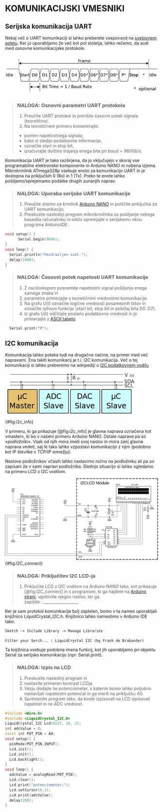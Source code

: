 # KOMUNIKACIJSKI VMESNIKI

## Serijska komunikacija UART

Nekaj več o UART komunikaciji si lahko preberete vsepovsod na 
[svetovnem spletu](https://www.codrey.com/embedded-systems/uart-serial-communication-rs232/). Ker jo uporabljamo
že več kot pol stoletja, lahko rečemo, da sodi med osnovne komunikacijske protokole.

![Časovni potek napetosti na kominikacijski povezavi.](./slike/UART_signal.png)

> ### NALOGA: Osnovni parametri UART protokola
>
> 1. Preučite UART protokol in prerišite časovni potek signala (teoretično).
> 2. Na  teoretičnem  primeru  komentirajte:
>   - pomen  napetostnega  signala,
>   - kako si sledijo podatkovne informacije,
>   - označite start in stop bit, 
>   - izračunajte dolžino trajanja enega bita pri $baud = 9600 b/s$.

Komunikacija  UART je  tako  razširjena,  da  jo  vključujejo  v  skoraj  vse  programabilne
elektronske komponente in Arduino NANO ni nobena izjema. Mikrokrmilnik ATmega328p
vsebuje enoto za komunikacijo UART in je dostopna na priključkih 0 (Rx) in 1 (Tx). Preko
te enote lahko pošiljamo/sprejemamo podatke drugih zunanjih naprav.

> ### NALOGA: Uporaba serijske UART komunikacije
>
> 1. Preučite shemo za krmilnik [Arduino NANO](https://www.arduino.cc/en/uploads/Main/Arduino_Nano-Rev3.2-SCH.pdf) in poiščite priključka za UART komunikacijo.
> 2. Preskusite naslednji program mikrokrmilnika za pošiljanje nekega besedila
> računalniku  in  odziv  spremjajte  v  serijskemu  oknu  programa  ArduinoIDE:
```cpp
void setup() {
      Serial.begin(9600);
}
void loop() {
  Serial.println("Pozdravljen svet.");
  delay(1000);
}
```
> ### NALOGA: Časovni potek napetosti UART komunikacije
>
> 1. Z osciloskopom posnemite napetostni signal pošiljanja enega samega znaka in
> 2. parametre primerjajte s teoretičnimi vrednostmi komunikacije.
> 3. Na grafu U(t) označite logične vrednosti posameznih bitov in  označite njihovo funkcijo (start bit, stop bit in položaj bita D0..D7).
> 4. Iz grafa U(t) odčitajte poslano podatkovno vrednost in jo primerjajte z [ASCII tabelo](https://www.asciitable.com/).

```cpp
  Serial.print("M");
```
<!--
napetostni signal za črko M
0.000ms 5V
1.000ms 5V
1.001ms 0V
1.104ms 0V
1.105ms 5V
1.208ms 5V
1.209ms 0V
1.312ms 0V
1.313ms 5V
1.416ms 5V
1.417ms 5V
1.520ms 5V
1.521ms 0V
1.625ms 0V
1.626ms 0V
1.729ms 0V
1.730ms 5V
1.833ms 5V
1.834ms 0V
1.937ms 0V
1.938ms 5V

-->
## I2C komunikacija

Komunikacija lahko poteka tudi na drugačne načine, na primer med več napravami. Ena
takih komunikacij je t.i. I2C komunikacija. Več o tej komunikaciji si lahko preberemo na
wikipediji o [I2C podatkovnem vodilu](https://en.wikipedia.org/wiki/I%C2%B2C)

![Na I2C vodilo riključene naprave.](./slike/i2c_info.png){#fig:i2c_info}

V primeru, ki ga prikazuje [@fig:i2c_info] je glavna naprava označena kot »master«, ki bo v
našem primeru Arduino NANO. Ostale naprave pa so »podložniki«. Vsak od njih mora
imeti svoj naslov in mora zanj glavna naprava vedeti, saj le tako lahko vzpostavi
komunikacijo z njim (podobno kot IP številke v TCP/IP omrežju).

Naslove podložnikov včasih lahko nastavimo ročno na podložniku ali
pa so zapisani že v sami napravi podložnika.
Slednjo situacijo si lahko ogledamo na primeru LCD z I2C vodilom.

![Priključitev LCD-ja na I2C vodilo.](./slike/I2C_connect.png){#fig:I2C_connect}

> ### NALOGA: Priključitev I2C LCD-ja
>
> 1. Priključite LCD z I2C vodilom na Arduino NANO tako, kot prikazuje [@fig:I2C_connect] in 
> s programom, ki ga najdete na [Arduino strani](https://playground.arduino.cc/Main/I2cScanner/),
> ugotovite njegov naslov, ter ga  
> zapišite : __________________

Ker je sam protokol komunikacije bolj zapleten, bomo v ta namen uporabljali
knjižnico LiquidCrystal_I2C.h. Knjižnico lahko namestimo v Arduino IDE tako:

    Sketch -> Include Library -> Manage Libraries

    Filter your Serch... : LiquidCrystal I2C (by Frank de Brabander)

Ta knjižnica vsebuje podobna imena funkcij, kot jih uporabljamo pri objektu
Serial za serijsko komunikacijo (npr: Serial.print).

> ### NALOGA: Izpis na LCD
>
> 1. Preskusite naslednji program in
> 2. nastavite primeren kontrast LCDja.
> 3. Vezju dodajte še potenciometer, s katerim bomo lahko poljubno nastavljali napetostni potencial in
> ga merili na priključku A0.
> 4. Spremenite program tako, da boste izpisovali na LCD izpisovali napetost in ne ADC vrednost.

```cpp
#include <Wire.h>
#include <LiquidCrystal_I2C.h>
LiquidCrystal_I2C Lcd(0x27, 16, 2);
int adcValue = 0;
const int POT_PIN = A0;
void setup() {
  pinMode(POT_PIN,INPUT);
  Lcd.init();
  Lcd.init();
  Lcd.backlight();
}
void loop() {
  adcValue = analogRead(POT_PIN);
  Lcd.clear();
  Lcd.print("potenciometer:");
  Lcd.setCursor(0,1);
  Lcd.print(adcValue);
  delay(200);
}
```
